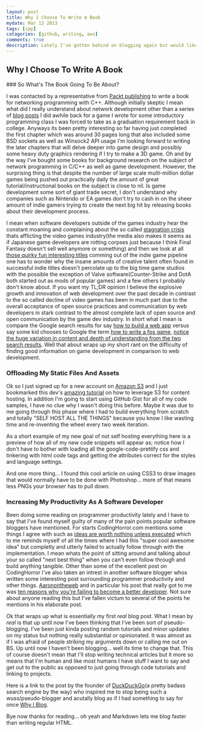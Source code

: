 ```yaml
---
layout: post
title: Why I Choose To Write A Book
mydate: Mar 13 2013
tags: [cpp]
catagories: [github, writing, aws]
comments: true 
description: Lately I've gotten behind on blogging again but would like to try out some new things such as hosting all of my static content on Amazon s3. Meanwhile I've been very busy typing away on my lastest project which will be my first published book. Enough talk... just click on this stub to read the rest of my rant.
---
```

## Why I Choose To Write A Book

<div class="post-content" markdown="1">
### So What's The Book Going To Be About?

I was contacted by a representative from [Packt publishing](http://www.packtpub.com/) to write a book for networking programming with C++. 
Although initially skeptic I mean what did I really understand about network development other than a series of [blog posts](http://www.taywils.me/2011/06/04/textbasedrpgpart1.html) I did awhile back for a game I wrote for some introductory programming class I was forced to take as a graduation requirement back in college.
Anyways its been pretty interesting so far having just completed the first chapter which was around 30 pages long that also included some BSD sockets as well as Winsock2 API usage I'm looking forward to writing the later chapters that will delve deeper into game design and possibly some heavy duty graphics rendering if I try to make a 3D game.
Oh and by the way I've bought some books for background research on the subject of network programming in C/C++ as well as game development. However, the surprising thing is that despite the number of large scale multi-million dollar games being pushed out practically daily the amount of great tutorial/instructional books on the subject is close to nil. Is game development some sort of giant trade secret, I don't understand why companies such as Nintendo or EA games don't try to cash in on the sheer amount of indie gamers trying to create the next big hit by releasing books about their development process.  

I mean when software developers outside of the games industry hear the constant moaning and complaining about the so called [stagnation crisis](http://www.economist.com/news/business/21572249-sonys-newest-console-launches-suffering-industry-all-play) thats afflicting the video games industry(the media also makes it seems as if Japanese game developers are rotting corpses just because I think Final Fantasy doesn't sell well anymore or something) and then we look at all [those quirky fun interesting titles](http://venturebeat.com/2012/12/22/the-best-indie-games-of-2012/) comming out of the indie game pipeline one has to wonder why the insane amounts of creative talent often found in successful indie titles doesn't percolate up to the big time game studios with the possible the exception of Valve software(Counter-Strike and DotA both started out as mods of popular games) and a few others I probably don't know about.
If you want my TL;DR opinion I believe the explosive growth and innovation of web development over the past decade in contrast to the so called decline of video games has been in much part due to the overall acceptance of open source practices and communication by web developers in stark contrast to the almost complete lack of open source and open communication by the game dev industry.
In short what I mean is compare the Google search results for say [how to build a web app](https://www.google.com/search?q=how+to+build+a+web+app) versus say some kid chooses to Google the term [how to write a fps game](https://www.google.com/search?q=how+to+write+a+fps+game), [notice the huge variation in content and depth of understanding from the two search results](https://yourlogicalfallacyis.com/anecdotal). Well that about wraps up my short rant on the difficulty of finding good information on game development in comparison to web development.

### Offloading My Static Files And Assets

Ok so I just signed up for a new account on [Amazon S3](http://aws.amazon.com/s3/) and I just bookmarked this dev's [amazing tutorial](http://www.hongkiat.com/blog/amazon-s3-the-beginners-guide/) on how to leverage S3 for content hosting. In addition I'm going to start using GitHub Gist for all of my code samples, I have no clue why I wasn't doing this before. Maybe it was due to me going through this phase where I had to build everything from scratch and totally "SELF HOST ALL THE THINGS"  because you know I like wasting time and re-inventing the wheel every two week iteration.

As a short example of my new goal of not self hosting everything here is a preview of how all of my new code snippets will appear as; notice how I don't have to bother with loading all the google-code-prettify css and tinkering with html code tags and getting the attributes correct for the styles and language settings.

<script src="https://gist.github.com/taywils/5164836.js"> </script>

And one more thing... I found this cool article on using CSS3 to draw images that would normally have to be done with Photoshop... more of that means less PNGs your browser has to pull down.

### Increasing My Productivity As A Software Developer

Been doing some reading on programmer productivity lately and I have to say that I've found myself guilty of many of the pain points popular software bloggers have mentioned.
For starts CodingHorror.com mentions some things I agree with such as [ideas are worth nothing unless executed](http://www.codinghorror.com/blog/2010/01/cultivate-teams-not-ideas.html) which to me
reminds myself of all the times where I had this "super cool awesome idea" but completly and utterly failed to actually follow through with the implementation. 
I mean whats the point of sitting around and talking about your so called "next best thing" when you can't even follow through and build anything tangible.
Other than some of the excellent post on CodingHorror I've also taken an intrest in another software blogger whos written some interesting post surrounding programmer productivity and other things.
[Aaronontheweb](http://www.aaronstannard.com/) and in particular his post that really got to me was [ten reasons why you're failing to become a better developer](http://www.aaronstannard.com/post/2013/02/06/10-Reasons-Why-Youe28099re-Failing-to-Realize-Your-Potential-as-a-Developer.aspx). Not sure about anyone reading this but I've fallen victum to several of the points he mentions in his elaborate post.

Ok that wraps up what is essentially my first _real_ blog post. What I mean by _real_ is that up until now I've been thinking that I've been sort of pseudo-blogging.
I've been just kinda posting random tutorials and minor updates on my status but nothing really substantial or opinionated. It was almost as if I was afraid of people striking my arguments down or calling me out on BS. Up until now I haven't been blogging... well its time to change that. This of course doesn't mean that I'll stop writing technical articles but it more so means that I'm human and like most humans I have stuff I want to say and get out to the public as opposed to just going through code tutorials and linking to projects.

Here is a link to the post by the founder of [DuckDuckGo](https://duckduckgo.com/)(a pretty badass search engine by the way) who inspired me to stop being such a wuss/pseudo-blogger and acutally blog as if I had something to say for once [Why I Blog](http://www.gabrielweinberg.com/blog/2011/08/why-i-blog.html).

Bye now thanks for reading... oh yeah and Markdown lets me blog faster than writing regular HTML.

</div>
